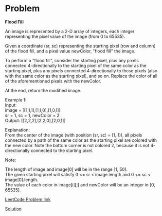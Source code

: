 # Problem

__Flood Fill__

An image is represented by a 2-D array of integers, each integer representing the pixel value of the image (from 0 to 65535).

Given a coordinate (sr, sc) representing the starting pixel (row and column) of the flood fill, and a pixel value newColor, "flood fill" the image.

To perform a "flood fill", consider the starting pixel, plus any pixels connected 4-directionally to the starting pixel of the same color as the starting pixel, plus any pixels connected 4-directionally to those pixels (also with the same color as the starting pixel), and so on. Replace the color of all of the aforementioned pixels with the newColor.

At the end, return the modified image.

Example 1:</br>
Input: </br>
image = [[1,1,1],[1,1,0],[1,0,1]]</br>
sr = 1, sc = 1, newColor = 2</br>
Output: [[2,2,2],[2,2,0],[2,0,1]]</br>

Explanation:</br> 
From the center of the image (with position (sr, sc) = (1, 1)), all pixels connected 
by a path of the same color as the starting pixel are colored with the new color.
Note the bottom corner is not colored 2, because it is not 4-directionally connected
to the starting pixel.

Note:

The length of image and image[0] will be in the range [1, 50].</br>
The given starting pixel will satisfy 0 <= sr < image.length and 0 <= sc < image[0].length.</br>
The value of each color in image[i][j] and newColor will be an integer in [0, 65535].</br>

[LeetCode Problem link](https://leetcode.com/explore/featured/card/may-leetcoding-challenge/535/week-2-may-8th-may-14th/3326/)

[Solution](https://github.com/DhanabalShanmugam/Leet-Code-30-Days-Challenge/blob/master/May2020/Week2/Day_11/Solution.py)
